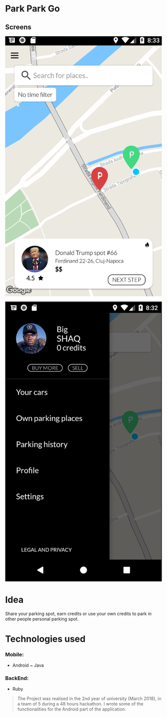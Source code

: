 # Park Park Go

## Screens
![Demo Image ](https://github.com/msorins/park-park-go/blob/master/0.jpg?raw=true "Demo Image")

![Demo Image ](https://github.com/msorins/park-park-go/blob/master/1.jpg?raw=true "Demo Image")


# Idea
Share your parking spot, earn credits or use your own credits to park in other people personal parking spot.

# Technologies used

### Mobile:
* Android ~ Java

### BackEnd:
* Ruby


> The Project was realised in the 2nd year of university (March 2018), in a team of 5 during a 48 hours hackathon. I wrote some of the functionalities for the Android part of the application.